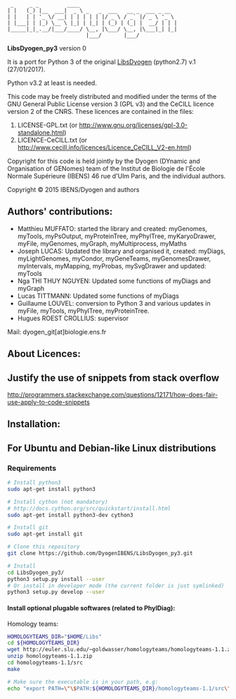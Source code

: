     _     _ _         ____
    | |   (_) |__  ___|  _ \ _   _  ___   __ _  ___ _ __
    | |   | | '_ \/ __| | | | | | |/ _ \ / _` |/ _ \ '_ \
    | |___| | |_) \__ \ |_| | |_| | (_) | (_| |  __/ | | |
    |_____|_|_.__/|___/____/ \__, |\___/ \__, |\___|_| |_|
                             |___/       |___/

**LibsDyogen_py3** version 0

It is a port for Python 3 of the original [LibsDyogen](https://github.com/DyogenIBENS/LibsDyogen) (python2.7) v.1 (27/01/2017).

Python v3.2 at least is needed.

This code may be freely distributed and modified under the terms of the GNU
General Public License version 3 (GPL v3) and the CeCILL licence version 2 of
the CNRS. These licences are contained in the files:

1. LICENSE-GPL.txt (or <http://www.gnu.org/licenses/gpl-3.0-standalone.html>)
2. LICENCE-CeCILL.txt (or <http://www.cecill.info/licences/Licence_CeCILL_V2-en.html>)

Copyright for this code is held jointly by the Dyogen (DYnamic and Organisation
of GENomes) team of the Institut de Biologie de l'École Normale Supérieure
(IBENS) 46 rue d'Ulm Paris, and the individual authors.

Copyright © 2015 IBENS/Dyogen and authors

Authors' contributions:
-----------------------

* Matthieu MUFFATO: started the library and created: myGenomes, myTools,
  myPsOutput, myProteinTree, myPhylTree, myKaryoDrawer, myFile, myGenomes,
  myGraph, myMultiprocess, myMaths
* Joseph LUCAS: Updated the library and organised it, created: myDiags,
  myLightGenomes, myCondor, myGeneTeams, myGenomesDrawer, myIntervals,
  myMapping, myProbas, mySvgDrawer and updated: myTools
* Nga THI THUY NGUYEN: Updated some functions of myDiags and myGraph
* Lucas TITTMANN: Updated some functions of myDiags
* Guillaume LOUVEL: conversion to Python 3 and various updates in myFile,
    myTools, myPhylTree, myProteinTree.
* Hugues ROEST CROLLIUS: supervisor


Mail: dyogen_git[at]biologie.ens.fr

About Licences:
---------------

## Justify the use of snippets from stack overflow

<http://programmers.stackexchange.com/questions/12171/how-does-fair-use-apply-to-code-snippets>

Installation:
-------------

## For Ubuntu and Debian-like Linux distributions

### Requirements

```bash
# Install python3
sudo apt-get install python3

# Install cython (not mandatory)
# http://docs.cython.org/src/quickstart/install.html
sudo apt-get install python3-dev cython3

# Install git
sudo apt-get install git

# Clone this repository
git clone https://github.com/DyogenIBENS/LibsDyogen_py3.git

# Install
cd LibsDyogen_py3/
python3 setup.py install --user
# Or install in developer mode (the current folder is just symlinked)
python3 setup.py develop --user
```

#### Install optional plugable softwares (related to PhylDiag):

Homology teams:

```bash
HOMOLOGYTEAMS_DIR="$HOME/Libs"
cd ${HOMOLOGYTEAMS_DIR}
wget http://euler.slu.edu/~goldwasser/homologyteams/homologyteams-1.1.zip
unzip homologyteams-1.1.zip
cd homologyteams-1.1/src
make

# Make sure the executable is in your path, e.g:
echo "export PATH=\"\$PATH:${HOMOLOGYTEAMS_DIR}/homologyteams-1.1/src\"" >> ~/.bashrc
```


